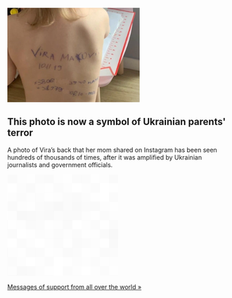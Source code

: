 
![This photo is now a symbol of Ukrainian parents' terror](./20220412175851.png)
## This photo is now a symbol of Ukrainian parents' terror

A photo of Vira’s back that her mom shared on Instagram has been seen hundreds of thousands of times, after it was amplified by Ukrainian journalists and government officials.

![pic](../square_bg.png)

[Messages of support from all over the world  »](https://www.yahoo.com/news/name-phone-address-haunting-photo-121003033.html)
